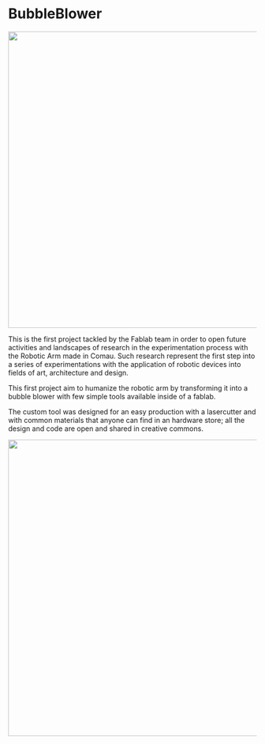 # BubbleBlower
<img src="https://raw.githubusercontent.com/Digifacturing/BubbleBlower/master/bubblephoto-small.jpg" width="600"/>

This is the first project tackled by the Fablab team in order to open future
activities and landscapes of research in the experimentation process with the Robotic Arm made in Comau.
Such research represent the first step into a series of experimentations with the application of 
robotic devices into fields of art, architecture and design.

This first project aim to humanize the robotic arm by transforming it into a bubble blower with few simple tools available inside of a fablab.

The custom tool was designed for an easy production with a lasercutter and with common materials that anyone can find in an hardware store; all the design and code are open and shared in creative commons.

<img src="https://github.com/Digifacturing/BubbleBlower/raw/master/bubbles.gif" width="600"/>
